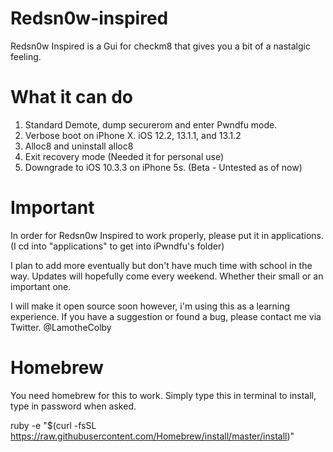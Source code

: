 # Redsn0w-inspired
Redsn0w Inspired is a Gui for checkm8 that gives you a bit of a nastalgic feeling.

# What it can do
 1. Standard Demote, dump securerom and enter Pwndfu mode.
 2. Verbose boot on iPhone X. iOS 12.2, 13.1.1, and 13.1.2
 3. Alloc8 and uninstall alloc8
 4. Exit recovery mode (Needed it for personal use)
 5. Downgrade to iOS 10.3.3 on iPhone 5s. (Beta - Untested as of now)
 
# Important
In order for Redsn0w Inspired to work properly, please put it in applications. (I cd into "applications" to get into iPwndfu's folder)

I plan to add more eventually but don't have much time with school in the way. Updates will hopefully come every weekend. Whether their small or an important one.

I will make it open source soon however, i'm using this as a learning experience. If you have a suggestion or found a bug, please contact me via Twitter. @LamotheColby

# Homebrew
You need homebrew for this to work. Simply type this in terminal to install, type in password when asked.

ruby -e "$(curl -fsSL https://raw.githubusercontent.com/Homebrew/install/master/install)"
